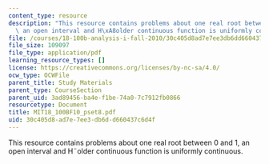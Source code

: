 ```yaml
---
content_type: resource
description: "This resource contains problems about one real root between 0 and 1,\
  \ an open interval and H\xA8older continuous function is uniformly continuous."
file: /courses/18-100b-analysis-i-fall-2010/30c405d8ad7e7ee3db6dd660437c6d4f_MIT18_100BF10_pset8.pdf
file_size: 109097
file_type: application/pdf
learning_resource_types: []
license: https://creativecommons.org/licenses/by-nc-sa/4.0/
ocw_type: OCWFile
parent_title: Study Materials
parent_type: CourseSection
parent_uid: 3ad89456-ba4e-f1be-74a0-7c7912fb0866
resourcetype: Document
title: MIT18_100BF10_pset8.pdf
uid: 30c405d8-ad7e-7ee3-db6d-d660437c6d4f
---
```

This resource contains problems about one real root between 0 and 1, an open interval and H¨older continuous function is uniformly continuous.